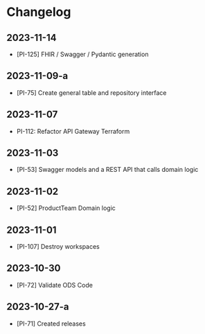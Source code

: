 # Changelog

## 2023-11-14

- [PI-125] FHIR / Swagger / Pydantic generation

## 2023-11-09-a

- [PI-75] Create general table and repository interface

## 2023-11-07

- PI-112: Refactor API Gateway Terraform

## 2023-11-03

- [PI-53] Swagger models and a REST API that calls domain logic

## 2023-11-02

- [PI-52] ProductTeam Domain logic

## 2023-11-01

- [PI-107] Destroy workspaces

## 2023-10-30

- [PI-72] Validate ODS Code

## 2023-10-27-a

- [PI-71] Created releases
